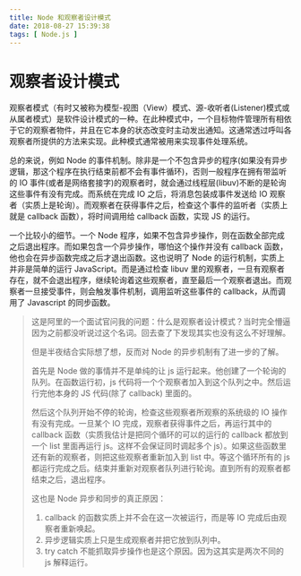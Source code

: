 ```yaml
---
title: Node 和观察者设计模式
date: 2018-08-27 15:39:38
tags: [ Node.js ]
---
```


# 观察者设计模式

观察者模式（有时又被称为模型-视图（View）模式、源-收听者(Listener)模式或从属者模式）是软件设计模式的一种。在此种模式中，一个目标物件管理所有相依于它的观察者物件，并且在它本身的状态改变时主动发出通知。这通常透过呼叫各观察者所提供的方法来实现。此种模式通常被用来实现事件处理系统。

总的来说，例如 Node 的事件机制。除非是一个不包含异步的程序(如果没有异步逻辑，那这个程序在执行结束前都不会有事件循环)，否则一般程序在拥有带监听的 IO 事件(或者是网络套接字)的观察者时，就会通过线程层(libuv)不断的是轮询这些事件有没有完成。而系统在完成 IO 之后，将消息包装成事件发送给 IO 观察者（实质上是轮询）。而观察者在获得事件之后，检查这个事件的监听者（实质上就是 callback 函数），将时间调用给 callback 函数，实现 JS 的运行。



一个比较小的细节。一个 Node 程序，如果不包含异步操作，则在函数全部完成之后退出程序。而如果包含一个异步操作，哪怕这个操作并没有 callback 函数，他也会在异步函数完成之后才退出函数。这也说明了 Node 的运行机制，实质上并非是简单的运行 JavaScript。而是通过检查 libuv 里的观察者，一旦有观察者存在，就不会退出程序，继续轮询着这些观察者，直至最后一个观察者退出。而观察者一旦接受事件，则会触发事件机制，调用监听这些事件的 callback，从而调用了 Javascript 的同步函数。

> 这是阿里的一个面试官问我的问题：什么是观察者设计模式？当时完全懵逼因为之前都没听说过这个名词。回去查了下发现其实也没有这么不好理解。
>
> 但是半夜结合实际想了想，反而对 Node 的异步机制有了进一步的了解。
>
> 首先是 Node 做的事情并不是单纯的让 js 运行起来。他创建了一个轮询的队列。在函数运行初，js 代码将一个个观察者加入到这个队列之中。然后运行完他本身的 JS 代码(除了 callback) 里面的。
>
> 然后这个队列开始不停的轮询，检查这些观察者所观察的系统级的 IO 操作有没有完成。一旦某个 IO 完成，观察者获得事件之后，再运行其中的 callback 函数（实质我估计是把同个循环的可以的运行的 callback 都放到一个 list 里面再运行 js。这样不会保证同时调起多个 js）。如果这些函数里还有新的观察者，则把这些观察者重新加入到 list 中。等这个循环所有的 js 都运行完成之后。结束并重新对观察者队列进行轮询。直到所有的观察者都结束之后，退出程序。
>
> 这也是 Node 异步和同步的真正原因：
>
> 1. callback 的函数实质上并不会在这一次被运行，而是等 IO 完成后由观察者重新唤起。
> 2. 异步逻辑实质上只是生成观察者并把它放到队列中。
> 3. try catch 不能抓取异步操作也是这个原因。因为这其实是两次不同的 js 解释运行。
